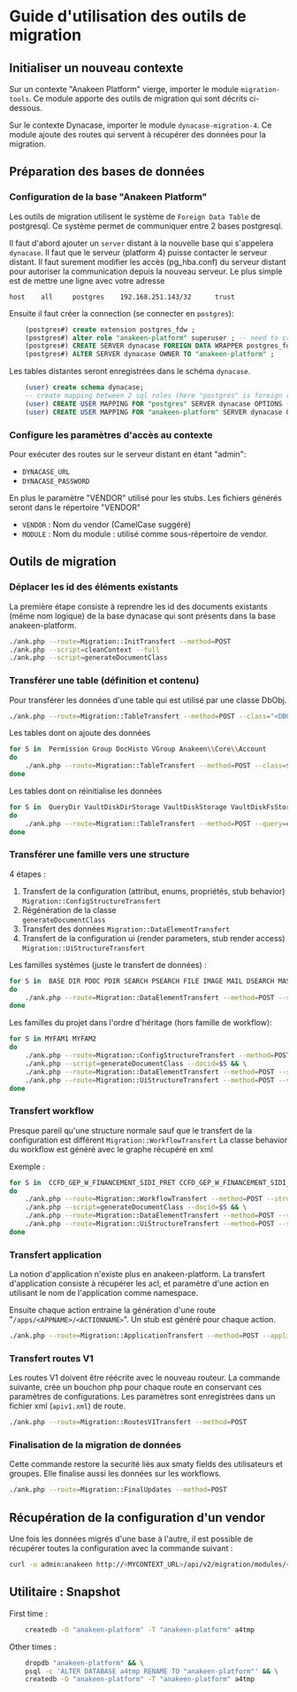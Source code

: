 # Guide d'utilisation des outils de migration

## Initialiser un nouveau contexte

Sur un contexte "Anakeen Platform" vierge, importer le module  `migration-tools`. Ce module apporte des outils de migration qui sont décrits ci-dessous.

Sur le contexte Dynacase, importer le module `dynacase-migration-4`. Ce module ajoute des routes qui servent à récupérer des données pour la migration.

## Préparation des bases de données

### Configuration de la base "Anakeen Platform"
Les outils de migration utilisent le système de `Foreign Data Table` de postgresql. Ce système permet de communiquer entre 2 bases postgresql.

Il faut d'abord ajouter un `server` distant à la nouvelle base qui s'appelera `dynacase`.
Il faut que le serveur (platform 4) puisse contacter le serveur distant. Il faut surement modifier les accès (pg_hba.conf) du serveur distant pour autoriser la communication depuis la nouveau serveur.
Le plus simple est de mettre une ligne avec votre adresse

    host    all		postgres	192.168.251.143/32		trust

Ensuite il faut créer la connection (se connecter en `postgres`): 

```sql
    (postgres#) create extension postgres_fdw ;
    (postgres#) alter role "anakeen-platform" superuser ; -- need to create mapping and foreign schema
    (postgres#) CREATE SERVER dynacase FOREIGN DATA WRAPPER postgres_fdw OPTIONS (host '192.168.252.134', dbname 'dynacase');
    (postgres#) ALTER SERVER dynacase OWNER TO "anakeen-platform" ;
 ```

Les tables distantes seront enregistrées dans le schéma `dynacase`.

```sql
    (user) create schema dynacase;
    -- create mapping between 2 sql roles (here "postgres" is foreign role,  
    (user) CREATE USER MAPPING FOR "postgres" SERVER dynacase OPTIONS (user 'postgres');
    (user) CREATE USER MAPPING FOR "anakeen-platform" SERVER dynacase OPTIONS (user 'postgres');
```

### Configure les paramètres d'accès au contexte 

Pour exécuter des routes sur le serveur distant en étant "admin":

*  `DYNACASE_URL`
*  `DYNACASE_PASSWORD`

En plus le paramètre "VENDOR" utilisé pour les stubs. Les fichiers générés seront dans le répertoire "VENDOR"

* `VENDOR` : Nom du vendor (CamelCase suggéré)
* `MODULE` : Nom du module : utilisé comme sous-répertoire de vendor.

## Outils de migration

### Déplacer les id des éléments existants

La première étape consiste à reprendre les id des documents existants (même nom logique) de la base dynacase qui sont présents dans la base anakeen-platform.

```bash
./ank.php --route=Migration::InitTransfert --method=POST 
./ank.php --script=cleanContext --full
./ank.php --script=generateDocumentClass
```

### Transférer une table (définition et contenu)

Pour transférer les données d'une table qui est utilisé par une classe DbObj.

```bash
./ank.php --route=Migration::TableTransfert --method=POST --class="<DBOBJCLASS>"
```

Les tables dont on ajoute des données

```bash
for S in  Permission Group DocHisto VGroup Anakeen\\Core\\Account
do
    ./ank.php --route=Migration::TableTransfert --method=POST --class=$S
done 
```

Les tables dont on réinitialise les données

```bash
for S in  QueryDir VaultDiskDirStorage VaultDiskStorage VaultDiskFsStorage DocVaultIndex DocUTag UserToken DocPerm DocPermExt DocTimer DocRel
do
    ./ank.php --route=Migration::TableTransfert --method=POST --query=clear=all --class=$S
done
```


### Transférer une famille vers une structure

4 étapes :

1.  Transfert de la configuration (attribut, enums, propriétés, stub behavior)  
    `Migration::ConfigStructureTransfert`
2.  Régénération de la classe  
    `generateDocumentClass`
3.  Transfert des données
    `Migration::DataElementTransfert`
4.  Transfert de la configuration ui (render parameters, stub render access)    
    `Migration::UiStructureTransfert`


Les familles systèmes (juste le transfert de données) :


```bash
for S in  BASE DIR PDOC PDIR SEARCH PSEARCH FILE IMAGE MAIL DSEARCH MASK PFAM REPORT CVDOC MSEARCH SSEARCH MAILTEMPLATE TIMER IGROUP IUSER GROUP ROLE SENTMESSAGE
do
    ./ank.php --route=Migration::DataElementTransfert --method=POST --structure=$S
done
```


Les familles du projet dans l'ordre d'héritage (hors famille de workflow): 

```bash
for S in MYFAM1 MYFAM2 
do
    ./ank.php --route=Migration::ConfigStructureTransfert --method=POST --structure=$S && \
    ./ank.php --script=generateDocumentClass --docid=$S && \
    ./ank.php --route=Migration::DataElementTransfert --method=POST --structure=$S \
    ./ank.php --route=Migration::UiStructureTransfert --method=POST --structure=$S
done
```

### Transfert workflow

Presque pareil qu'une structure normale sauf que le transfert de la configuration est différent `Migration::WorkflowTransfert`
La classe behavior du workflow est généré avec le graphe récupéré en xml

Exemple : 

```bash
for S in  CCFD_GEP_W_FINANCEMENT_SIDI_PRET CCFD_GEP_W_FINANCEMENT_SIDI_INVESTISSEMENT CCFD_GEP_W_FINANCEMENT_SIDI_GARANTIE CCFD_GEP_SOUTIEN_COURT_CYCLE CCFD_GEP_PARTENARIAT_SIDI_CYCLE WSTRATEGIEDPL CCFD_GEP_SOUTIEN_LONG_CYCLE CCFD_GEP_RAPP_MISSION_CYCLE
do
    ./ank.php --route=Migration::WorkflowTransfert --method=POST --structure=$S && \
    ./ank.php --script=generateDocumentClass --docid=$S && \
    ./ank.php --route=Migration::DataElementTransfert --method=POST --structure=$S && \
    ./ank.php --route=Migration::UiStructureTransfert --method=POST --structure=$S
done
```


### Transfert application

La notion d'application n'existe plus en anakeen-platform.
La transfert d'application consiste à récupérer les acl, et paramètre d'une action en utilisant le nom de l'application comme namespace.

Ensuite chaque action entraine la génération d'une route "`/apps/<APPNAME>/<ACTIONNAME>`". Un stub est généré pour chaque action.


```bash
./ank.php --route=Migration::ApplicationTransfert --method=POST --application=CCFD
```


### Transfert routes V1

Les routes V1 doivent être réécrite avec le nouveau routeur.
La commande suivante, crée un bouchon php pour chaque route en conservant ces paramètres de configurations. Les paramètres sont enregistrées dans un fichier xml (`apiv1.xml`) de route.

```bash
./ank.php --route=Migration::RoutesV1Transfert --method=POST
```

### Finalisation de la migration de données

Cette commande restore la securité liès aux smaty fields des utilisateurs et groupes.
Elle finalise aussi les données sur les workflows.

```bash
./ank.php --route=Migration::FinalUpdates --method=POST
```


## Récupération de la configuration d'un vendor

Une fois les données migrés d'une base à l'autre, il est possible de récupérer toutes la configuration avec la commande suivant :

```bash
curl -u admin:anakeen http://<MYCONTEXT_URL>/api/v2/migration/modules/<VENDOR>.zip --output ~/Bureau/MyConfig.zip
```

## Utilitaire : Snapshot

First time :

```bash
    createdb -O "anakeen-platform" -T "anakeen-platform" a4tmp 
```
Other times :

```bash
    dropdb "anakeen-platform" && \
    psql -c 'ALTER DATABASE a4tmp RENAME TO "anakeen-platform"' && \
    createdb -O "anakeen-platform" -T "anakeen-platform" a4tmp
```
